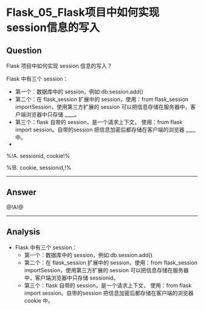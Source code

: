 # Flask_05_Flask项目中如何实现session信息的写入

## Question
Flask 项目中如何实现 session 信息的写入？

Flask 中有三个 session：
- 第一个：数据库中的 session，例如:db.session.add()
- 第二个：在 flask_session 扩展中的 session，使用：from flask_session importSession，使用第三方扩展的 session 可以把信息存储在服务器中，客户端浏览器中只存储 ____。
- 第三个：flask 自带的 session，是一个请求上下文， 使用：from flask import session。自带的session 把信息加密后都存储在客户端的浏览器 ____ 中。
- 
%!A. sessionid, cookie!%

%!B. cookie, sessionid,!%

----

## Answer
@!A!@

----

## Analysis

- Flask 中有三个 session：
  - 第一个：数据库中的 session，例如:db.session.add()
  - 第二个：在 flask_session 扩展中的 session，使用：from flask_session importSession，使用第三方扩展的 session 可以把信息存储在服务器中，客户端浏览器中只存储 sessionid。
  - 第三个：flask 自带的 session，是一个请求上下文， 使用：from flask import session。自带的session 把信息加密后都存储在客户端的浏览器 cookie 中。